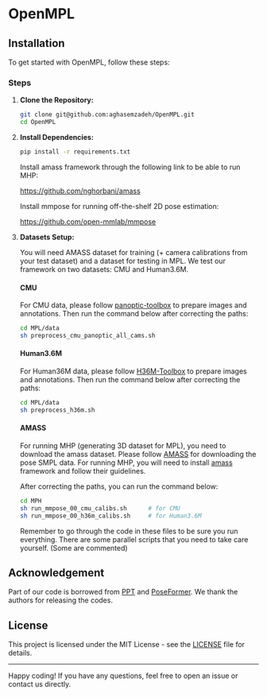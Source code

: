 # OpenMPL

## Installation

To get started with OpenMPL, follow these steps:

### Steps

1. **Clone the Repository:**

    ```bash
    git clone git@github.com:aghasemzadeh/OpenMPL.git
    cd OpenMPL
    ```

2. **Install Dependencies:**


    ```bash
    pip install -r requirements.txt
    ```

    Install amass framework through the following link to be able to run MHP:

    https://github.com/nghorbani/amass

    Install mmpose for running off-the-shelf 2D pose estimation:

    https://github.com/open-mmlab/mmpose


3. **Datasets Setup:**

    You will need AMASS dataset for training (+ camera calibrations from your test dataset) and a dataset for testing in MPL. We test our framework on two datasets: CMU and Human3.6M.

    #### CMU

    For CMU data, please follow [panoptic-toolbox](https://github.com/CMU-Perceptual-Computing-Lab/panoptic-toolbox) to prepare images and annotations.
    Then run the command below after correcting the paths:

    ```bash
    cd MPL/data
    sh preprocess_cmu_panoptic_all_cams.sh
    ```

    #### Human3.6M

    For Human36M data, please follow [H36M-Toolbox](https://github.com/CHUNYUWANG/H36M-Toolbox) to prepare images and annotations.
    Then run the command below after correcting the paths:

    ```bash
    cd MPL/data
    sh preprocess_h36m.sh
    ```

    #### AMASS

    For running MHP (generating 3D dataset for MPL), you need to download the amass dataset. Please follow [AMASS](https://amass.is.tue.mpg.de/index.html) for downloading the pose SMPL data. For running MHP, you will need to install [amass](https://github.com/nghorbani/amass) framework and follow their guidelines.

    After correcting the paths, you can run the command below:

    ```bash
    cd MPH
    sh run_mmpose_00_cmu_calibs.sh      # for CMU
    sh run_mmpose_00_h36m_calibs.sh     # for Human3.6M
    ```

    Remember to go through the code in these files to be sure you run everything. There are some parallel scripts that you need to take care yourself. (Some are commented)

## Acknowledgement

Part of our code is borrowed from [PPT](https://github.com/HowieMa/PPT/tree/main) and [PoseFormer](https://github.com/zczcwh/PoseFormer/tree/main). We thank the authors for releasing the codes.
    
## License

This project is licensed under the MIT License - see the [LICENSE](LICENSE) file for details.

---

Happy coding! If you have any questions, feel free to open an issue or contact us directly.
